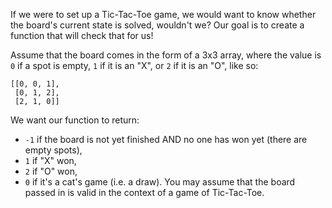 If we were to set up a Tic-Tac-Toe game, we would want to know whether the board's current state is solved, wouldn't we? Our goal is to create a function that will check that for us!

Assume that the board comes in the form of a 3x3 array, where the value is `0` if a spot is empty, `1` if it is an "X", or `2` if it is an "O", like so:
```
[[0, 0, 1],
 [0, 1, 2],
 [2, 1, 0]]
```
We want our function to return:
- `-1` if the board is not yet finished AND no one has won yet (there are empty spots),
- `1` if "X" won,
- `2` if "O" won,
- `0` if it's a cat's game (i.e. a draw).
You may assume that the board passed in is valid in the context of a game of Tic-Tac-Toe.

